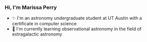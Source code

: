 ### Hi, I'm Marissa Perry
* ✨ I'm an astronomy undergraduate student at UT Austin with a certificate in computer science
* 🌱 I'm currently learning observational astronomy in the field of extragalactic astronomy
